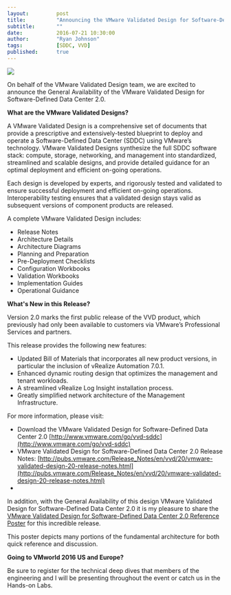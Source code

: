 ```yaml
---
layout:         post
title:          "Announcing the VMware Validated Design for Software-Defined Data Center 2.0"
subtitle:       ""
date:           2016-07-21 10:30:00
author:         "Ryan Johnson"
tags:           [SDDC, VVD]
published:      true
---
```


<img src="https://media.licdn.com/mpr/mpr/AAEAAQAAAAAAAAg1AAAAJDc0MzMwMjU4LTc3YmUtNDVlYi04YWY4LTIzMDlmNGZkYWJhYw.png">

On behalf of the VMware Validated Design team, we are excited to announce the General Availability of the VMware Validated Design for Software-Defined Data Center 2.0.

**What are the VMware Validated Designs?**

A VMware Validated Design is a comprehensive set of documents that provide a prescriptive and extensively-tested blueprint to deploy and operate a Software-Defined Data Center (SDDC) using VMware’s technology. VMware Validated Designs synthesize the full SDDC software stack: compute, storage, networking, and management into standardized, streamlined and scalable designs, and provide detailed guidance for an optimal deployment and efficient on-going operations.

Each design is developed by experts, and rigorously tested and validated to ensure successful deployment and efficient on-going operations. Interoperability testing ensures that a validated design stays valid as subsequent versions of component products are released.

A complete VMware Validated Design includes:

* Release Notes
* Architecture Details
* Architecture Diagrams
* Planning and Preparation
* Pre-Deployment Checklists
* Configuration Workbooks
* Validation Workbooks
* Implementation Guides
* Operational Guidance

**What's New in this Release?**

Version 2.0 marks the first public release of the VVD product, which previously had only been available to customers via VMware’s Professional Services and partners.

This release provides the following new features:

* Updated Bill of Materials that incorporates all new product versions, in particular the inclusion of vRealize Automation 7.0.1.
* Enhanced dynamic routing design that optimizes the management and tenant workloads.
* A streamlined vRealize Log Insight installation process.
* Greatly simplified network architecture of the Management Infrastructure.

For more information, please visit:

* Download the VMware Validated Design for Software-Defined Data Center 2.0 [http://www.vmware.com/go/vvd-sddc](http://www.vmware.com/go/vvd-sddc)
* VMware Validated Design for Software-Defined Data Center 2.0 Release Notes: [http://pubs.vmware.com/Release_Notes/en/vvd/20/vmware-validated-design-20-release-notes.html](http://pubs.vmware.com/Release_Notes/en/vvd/20/vmware-validated-design-20-release-notes.html)
* 
In addition, with the General Availability of this design VMware Validated Design for Software-Defined Data Center 2.0 it is my pleasure to share the [VMware Validated Design for Software-Defined Data Center 2.0 Reference Poster](https://communities.vmware.com/servlet/JiveServlet/download/2609864-159613/VVD-SDDC-20-Poster-v1.pdf) for this incredible release.

This poster depicts many portions of the fundamental architecture for both quick reference and discussion.

**Going to VMworld 2016 US and Europe?**
 
Be sure to register for the technical deep dives that members of the engineering and I will be presenting throughout the event or catch us in the Hands-on Labs.
